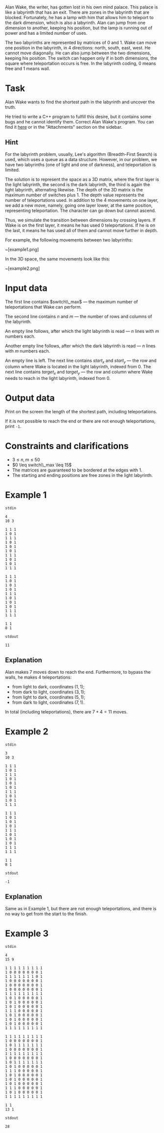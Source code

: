 Alan Wake, the writer, has gotten lost in his own mind palace. This palace is like a labyrinth that has an exit. There are zones in the labyrinth that are blocked. Fortunately, he has a lamp with him that allows him to teleport to the dark dimension, which is also a labyrinth. Alan can jump from one dimension to another, keeping his position, but the lamp is running out of power and has a limited number of uses.

The two labyrinths are represented by matrices of $0$ and $1$. Wake can move one position in the labyrinth, in 4 directions: north, south, east, west. He cannot move diagonally. He can also jump between the two dimensions, keeping his position. The switch can happen only if in both dimensions, the square where teleportation occurs is free. In the labyrinth coding, $0$ means free and $1$ means wall.

# Task

Alan Wake wants to find the shortest path in the labyrinth and uncover the truth.

He tried to write a C++ program to fulfill this desire, but it contains some bugs and he cannot identify them. Correct Alan Wake's program. You can find it [here](alanwake.cpp) or in the "Attachments" section on the sidebar.

## Hint

For the labyrinth problem, usually, Lee's algorithm (Breadth-First Search) is used, which uses a queue as a data structure. However, in our problem, we have two labyrinths (one of light and one of darkness), and teleportation is limited.

The solution is to represent the space as a 3D matrix, where the first layer is the light labyrinth, the second is the dark labyrinth, the third is again the light labyrinth, alternating likewise. The depth of the 3D matrix is the maximum number of switches plus $1$. The depth value represents the number of teleportations used. In addition to the 4 movements on one layer, we add a new move, namely, going one layer lower, at the same position, representing teleportation. The character can go down but cannot ascend.

Thus, we simulate the transition between dimensions by crossing layers. If Wake is on the first layer, it means he has used $0$ teleportations. If he is on the last, it means he has used all of them and cannot move further in depth.

For example, the following movements between two labyrinths:

~[example1.png]

In the 3D space, the same movements look like this:

~[example2.png]

# Input data

The first line contains $switch\\_max$ — the maximum number of teleportations that Wake can perform.

The second line contains $n$ and $m$ — the number of rows and columns of the labyrinth.

An empty line follows, after which the light labyrinth is read — $n$ lines with $m$ numbers each.

Another empty line follows, after which the dark labyrinth is read — $n$ lines with $m$ numbers each.

An empty line is left. The next line contains $start_x$ and $start_y$ — the row and column where Wake is located in the light labyrinth, indexed from $0$. The next line contains $target_x$ and $target_y$ — the row and column where Wake needs to reach in the light labyrinth, indexed from $0$.

# Output data

Print on the screen the length of the shortest path, including teleportations.

If it is not possible to reach the end or there are not enough teleportations, print `-1`.

# Constraints and clarifications

* $3 \leq n, m \leq 50$
* $0 \leq switch\\_max \leq 15$
* The matrices are guaranteed to be bordered at the edges with $1$.
* The starting and ending positions are free zones in the light labyrinth.

# Example 1

`stdin`
```
4
10 3

1 1 1
1 0 1
1 1 1
1 0 1
1 0 1
1 0 1
1 1 1
1 0 1
1 0 1
1 1 1

1 1 1
1 0 1
1 0 1
1 0 1
1 1 1
1 0 1
1 0 1
1 0 1
1 1 1
1 1 1

1 1
8 1
```

`stdout`
```
11
```

## Explanation

Alan makes $7$ moves down to reach the end. Furthermore, to bypass the walls, he makes $4$ teleportations:
* from light to dark, coordinates $(1, 1)$;
* from dark to light, coordinates $(3, 1)$;
* from light to dark, coordinates $(5, 1)$;
* from dark to light, coordinates $(7, 1)$.

In total (including teleportations), there are $7 + 4 = 11$ moves.

# Example 2

`stdin`
```
3
10 3

1 1 1
1 0 1
1 1 1
1 0 1
1 0 1
1 0 1
1 1 1
1 0 1
1 0 1
1 1 1

1 1 1
1 0 1
1 0 1
1 0 1
1 1 1
1 0 1
1 0 1
1 0 1
1 1 1
1 1 1

1 1
8 1
```

`stdout`
```
-1
```

## Explanation

Same as in Example $1$, but there are not enough teleportations, and there is no way to get from the start to the finish.

# Example 3

`stdin`
```
4
15 9

1 1 1 1 1 1 1 1 1
1 0 0 0 0 0 0 0 1
1 1 1 1 1 1 1 0 1
1 0 0 0 0 0 0 0 1
1 0 0 0 0 0 0 0 1
1 0 0 0 0 0 0 0 1
1 1 1 1 1 1 1 1 1
1 0 1 0 0 0 0 0 1
1 0 1 0 0 0 0 0 1
1 0 1 0 0 0 0 0 1
1 1 1 0 0 0 0 0 1
1 0 1 0 0 0 0 0 1
1 0 1 0 0 0 0 0 1
1 0 1 0 0 0 0 0 1
1 1 1 1 1 1 1 1 1

1 1 1 1 1 1 1 1 1
1 0 0 0 0 0 0 0 1
1 0 1 1 1 1 1 1 1
1 0 0 0 0 0 0 0 1
1 1 1 1 1 1 1 1 1
1 0 0 0 0 0 0 0 1
1 0 1 1 1 1 1 1 1
1 0 1 0 0 0 0 0 1
1 1 1 0 0 0 0 0 1
1 0 1 0 0 0 0 0 1
1 0 1 0 0 0 0 0 1
1 0 1 0 0 0 0 0 1
1 1 1 0 0 0 0 0 1
1 0 1 0 0 0 0 0 1
1 1 1 1 1 1 1 1 1

1 1
13 1
```

`stdout`
```
28
```